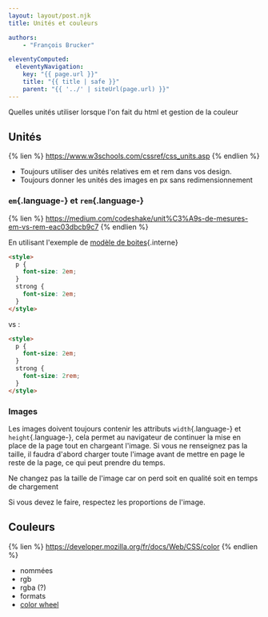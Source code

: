 ```yaml
---
layout: layout/post.njk
title: Unités et couleurs

authors:
    - "François Brucker"

eleventyComputed:
  eleventyNavigation:
    key: "{{ page.url }}"
    title: "{{ title | safe }}"
    parent: "{{ '../' | siteUrl(page.url) }}"
---
```


<!-- début résumé -->

Quelles unités utiliser lorsque l'on fait du html et gestion de la couleur

<!-- fin résumé -->

## Unités

{% lien %}
<https://www.w3schools.com/cssref/css_units.asp>
{% endlien %}

* Toujours utiliser des unités relatives em et rem dans vos design.
* Toujours donner les unités des images en px sans redimensionnement

### `em`{.language-} et `rem`{.language-}

{% lien %}
<https://medium.com/codeshake/unit%C3%A9s-de-mesures-em-vs-rem-eac03dbcb9c7>
{% endlien %}

En utilisant l'exemple de [modèle de boites](../modèle-boites#exemple){.interne}

```html
<style>
  p {
    font-size: 2em;
  }
  strong {
    font-size: 2em;
  }
</style>
```

vs :

```html
<style>
  p {
    font-size: 2em;
  }
  strong {
    font-size: 2rem;
  }
</style>
```

### Images

Les images doivent toujours contenir les attributs `width`{.language-} et `height`{.language-}, cela permet au navigateur de continuer la mise en place de la page tout en chargeant l'image. Si vous ne renseignez pas la taille, il faudra d'abord charger toute l'image avant de mettre en page le reste de la page, ce qui peut prendre du temps.

Ne changez pas la taille de l'image car on perd soit en qualité soit en temps de chargement

Si vous devez le faire, respectez les proportions de l'image.

## Couleurs

{% lien %}
<https://developer.mozilla.org/fr/docs/Web/CSS/color>
{% endlien %}

* nommées
* rgb
* rgba (?)
* formats
* [color wheel](https://color.adobe.com/fr)
